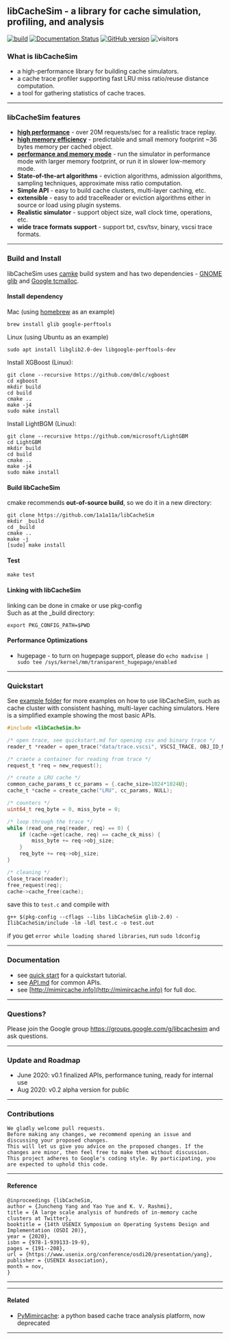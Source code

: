 ## libCacheSim - a library for cache simulation, profiling, and analysis 


[![build](https://github.com/1a1a11a/libCacheSimPrv/actions/workflows/cmake.yml/badge.svg)](https://github.com/1a1a11a/libCacheSimPrv/actions/workflows/build.yml)
[![Documentation Status](https://readthedocs.org/projects/libCacheSim/badge/?version=master)](http://libCacheSim.readthedocs.io/en/develop/?badge=master)
[![GitHub version](https://badge.fury.io/gh/1a1a11a%2FlibCasheSim.svg)](https://badge.fury.io/gh/1a1a11a%2FlibCasheSim)
![visitors](https://visitor-badge.glitch.me/badge?page_id=1a1a11a.libCacheSim)


### What is libCacheSim
* a high-performance library for building cache simulators. 
* a cache trace profiler supporting fast LRU miss ratio/reuse distance computation. 
* a tool for gathering statistics of cache traces. 
---

### libCacheSim features 
* [**high performance**](performance.md) - over 20M requests/sec for a realistic trace replay. 
* [**high memory efficiency**](performance.md) - predictable and small memory footprint ~36 bytes memory per cached object. 
* [**performance and memory mode**](performance.md) - run the simulator in performance mode with larger memory footprint, or run it in slower low-memory mode.  
* **State-of-the-art algorithms** - eviction algorithms, admission algorithms, sampling techniques, approximate miss ratio computation. 
* **Simple API** - easy to build cache clusters, multi-layer caching, etc.
* **extensible** - easy to add traceReader or eviction algorithms either in source or load using plugin systems.    
* **Realistic simulator** - support object size, wall clock time, operations, etc. 
* **wide trace formats support** - support txt, csv/tsv, binary, vscsi trace formats. 
---

### Build and Install 
libCacheSim uses [camke](https://cmake.org/) build system and has two dependencies - 
[GNOME glib](https://developer.gnome.org/glib/) and [Google tcmalloc](https://github.com/google/tcmalloc).

#### Install dependency
Mac (using [homebrew](https://brew.sh/) as an example)
```
brew install glib google-perftools
```

Linux (using Ubuntu as an example)
```
sudo apt install libglib2.0-dev libgoogle-perftools-dev
```

Install XGBoost (Linux):
```
git clone --recursive https://github.com/dmlc/xgboost
cd xgboost
mkdir build
cd build
cmake ..
make -j4
sudo make install
```

Install LightBGM (Linux):
```
git clone --recursive https://github.com/microsoft/LightGBM
cd LightGBM
mkdir build
cd build
cmake ..
make -j4
sudo make install
```

#### Build libCacheSim
cmake recommends **out-of-source build**, so we do it in a new directory:
```
git clone https://github.com/1a1a11a/libCacheSim 
mkdir _build
cd _build
cmake ..
make -j
[sudo] make install
```

#### Test
```
make test
```

#### Linking with libCacheSim
linking can be done in cmake or use pkg-config  
Such as at the _build directory:  
```
export PKG_CONFIG_PATH=$PWD
```
#### Performance Optimizations 
* hugepage - to turn on hugepage support, please do `echo madvise | sudo tee /sys/kernel/mm/transparent_hugepage/enabled`


---
### Quickstart  
See [example folder](example) for more examples on how to use libCacheSim, such as cache cluster with consistent hashing, multi-layer caching simulators. 
Here is a simplified example showing the most basic APIs. 
```c 
#include <libCacheSim.h>

/* open trace, see quickstart.md for opening csv and binary trace */
reader_t *reader = open_trace("data/trace.vscsi", VSCSI_TRACE, OBJ_ID_NUM, NULL);

/* craete a container for reading from trace */
request_t *req = new_request();

/* create a LRU cache */
common_cache_params_t cc_params = {.cache_size=1024*1024U}; 
cache_t *cache = create_cache("LRU", cc_params, NULL); 

/* counters */
uint64_t req_byte = 0, miss_byte = 0;

/* loop through the trace */
while (read_one_req(reader, req) == 0) {
    if (cache->get(cache, req) == cache_ck_miss) {
        miss_byte += req->obj_size;
    }
    req_byte += req->obj_size; 
}

/* cleaning */
close_trace(reader);
free_request(req);
cache->cache_free(cache);


```
save this to `test.c` and compile with 
```
g++ $(pkg-config --cflags --libs libCacheSim glib-2.0) -IlibCacheSim/include -lm -ldl test.c -o test.out
```

if you get `error while loading shared libraries`, run `sudo ldconfig`



---
### Documentation 
* see [quick start](quickstart.md) for a quickstart tutorial. 
* see [API.md](API.md) for common APIs.  
* see [http://mimircache.info](http://mimircache.info) for full doc. 
  
  

---
### Questions? 
Please join the Google group https://groups.google.com/g/libcachesim and ask questions.


---
### Update and Roadmap
* June 2020: v0.1 finalized APIs, performance tuning, ready for internal use 
* Aug 2020:  v0.2 alpha version for public 

  
---  
### Contributions 
```
We gladly welcome pull requests.
Before making any changes, we recommend opening an issue and discussing your proposed changes.  
This will let us give you advice on the proposed changes. If the changes are minor, then feel free to make them without discussion. 
This project adheres to Google's coding style. By participating, you are expected to uphold this code. 
```

---
#### Reference
```
@inproceedings {libCacheSim,
author = {Juncheng Yang and Yao Yue and K. V. Rashmi},
title = {A large scale analysis of hundreds of in-memory cache clusters at Twitter},
booktitle = {14th USENIX Symposium on Operating Systems Design and Implementation (OSDI 20)},
year = {2020},
isbn = {978-1-939133-19-9},
pages = {191--208},
url = {https://www.usenix.org/conference/osdi20/presentation/yang},
publisher = {USENIX Association},
month = nov,
}
```

---

---
#### Related
* [PyMimircache](https://github.com/1a1a11a/PyMimircache): a python based cache trace analysis platform, now deprecated
---


